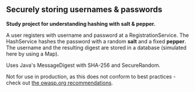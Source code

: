 ## Securely storing usernames & passwords
**Study project for understanding hashing with salt & pepper.**

A user registers with username and password at a RegistrationService.
The HashService hashes the password with a random **salt** and a fixed **pepper**. 
The username and the resulting digest are stored in a database (simulated here by using a Map). 

Uses Java's MessageDigest with SHA-256 and SecureRandom.

Not for use in production, as this does not conform to best practices - check out [the owasp.org recommendations](https://cheatsheetseries.owasp.org/cheatsheets/Password_Storage_Cheat_Sheet.html).